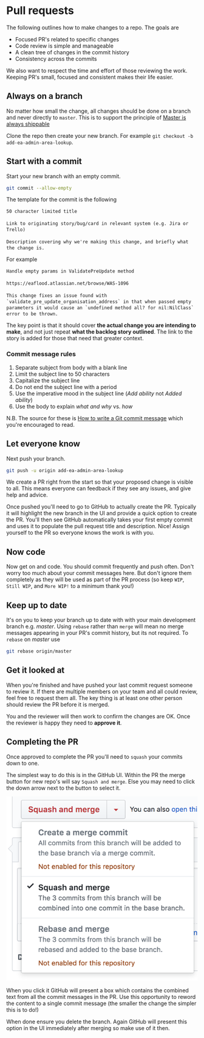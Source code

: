 # Pull requests

The following outlines how to make changes to a repo. The goals are

- Focused PR's related to specific changes
- Code review is simple and manageable
- A clean tree of changes in the commit history
- Consistency across the commits

We also want to respect the time and effort of those reviewing the work. Keeping PR's small, focused and consistent makes their life easier.

## Always on a branch

No matter how small the change, all changes should be done on a branch and never directly to `master`. This is to support the principle of [Master is always shippable](https://github.com/DEFRA/software-development-standards/blob/master/principles/coding_principles.md#master-is-always-shippable)

Clone the repo then create your new branch. For example `git checkout -b add-ea-admin-area-lookup`.

## Start with a commit

Start your new branch with an empty commit.

```bash
git commit --allow-empty
```

The template for the commit is the following

```text
50 character limited title

Link to originating story/bug/card in relevant system (e.g. Jira or Trello)

Description covering why we're making this change, and briefly what the change is.
```

For example

```text
Handle empty params in ValidatePreUpdate method

https://eaflood.atlassian.net/browse/WAS-1096

This change fixes an issue found with `validate_pre_update_organisation_address` in that when passed empty parameters it would cause an `undefined method all? for nil:NilClass` error to be thrown.
```

The key point is that it should cover **the actual change you are intending to make**, and not just repeat **what the backlog story outlined**. The link to the story is added for those that need that greater context.

### Commit message rules

1. Separate subject from body with a blank line
1. Limit the subject line to 50 characters
1. Capitalize the subject line
1. Do not end the subject line with a period
1. Use the imperative mood in the subject line (*Add ability* not *Added ability*)
1. Use the body to explain *what and why* vs. *how*

N.B. The source for these is [How to write a Git commit message](http://chris.beams.io/posts/git-commit/) which you're encouraged to read.

## Let everyone know

Next push your branch.

```bash
git push -u origin add-ea-admin-area-lookup
```

We create a PR right from the start so that your proposed change is visible to all. This means everyone can feedback if they see any issues, and give help and advice.

Once pushed you'll need to go to GitHub to actually create the PR. Typically it will highlight the new branch in the UI and provide a quick option to create the PR. You'll then see GitHub automatically takes your first empty commit and uses it to populate the pull request title and description. Nice! Assign yourself to the PR so everyone knows the work is with you.

## Now code

Now get on and code. You should commit frequently and push often. Don't worry too much about your commit messages here. But don't ignore them completely as they will be used as part of the PR process (so keep `WIP`, `Still WIP`, and `More WIP!` to a minimum thank you!)

## Keep up to date

It's on you to keep your branch up to date with with your main development branch e.g. *master*. Using `rebase` rather than `merge` will mean no merge messages appearing in your PR's commit history, but its not required. To `rebase` on *master* use

```bash
git rebase origin/master
```

## Get it looked at

When you're finished and have pushed your last commit request someone to review it. If there are multiple members on your team and all could review, feel free to request them all. The key thing is at least one other person should review the PR before it is merged.

You and the reviewer will then work to confirm the changes are OK. Once the reviewer is happy they need to **approve it**.

## Completing the PR

Once approved to complete the PR you'll need to `squash` your commits down to one.

The simplest way to do this is in the GitHub UI. Within the PR the merge button for new repo's will say `Squash and merge`. Else you may need to click the down arrow next to the button to select it.

![Squash and merge](squash_and_merge.png)

When you click it GitHub will present a box which contains the combined text from all the commit messages in the PR. Use this opportunity to reword the content to a single commit message (the smaller the change the simpler this is to do!)

When done ensure you delete the branch. Again GitHub will present this option in the UI immediately after merging so make use of it then.
